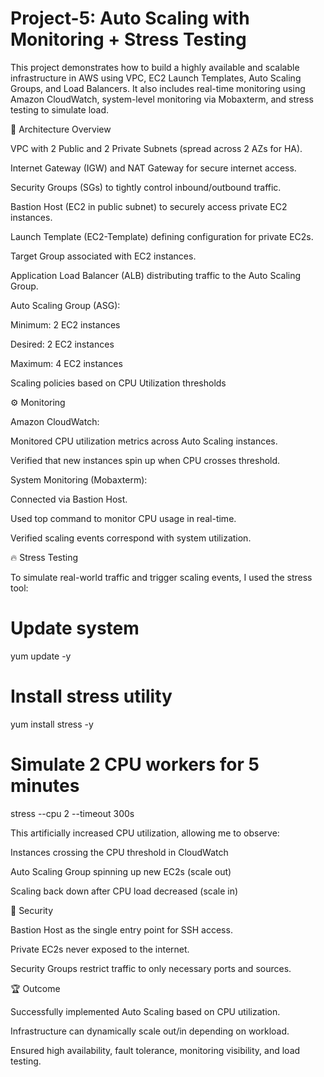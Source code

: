 # Project-5: Auto Scaling with Monitoring + Stress Testing

This project demonstrates how to build a highly available and scalable infrastructure in AWS using VPC, EC2 Launch Templates, Auto Scaling Groups, and Load Balancers. It also includes real-time monitoring using Amazon CloudWatch, system-level monitoring via Mobaxterm, and stress testing to simulate load.

🚀 Architecture Overview

VPC with 2 Public and 2 Private Subnets (spread across 2 AZs for HA).

Internet Gateway (IGW) and NAT Gateway for secure internet access.

Security Groups (SGs) to tightly control inbound/outbound traffic.

Bastion Host (EC2 in public subnet) to securely access private EC2 instances.

Launch Template (EC2-Template) defining configuration for private EC2s.

Target Group associated with EC2 instances.

Application Load Balancer (ALB) distributing traffic to the Auto Scaling Group.

Auto Scaling Group (ASG):

Minimum: 2 EC2 instances

Desired: 2 EC2 instances

Maximum: 4 EC2 instances

Scaling policies based on CPU Utilization thresholds

⚙️ Monitoring

Amazon CloudWatch:

Monitored CPU utilization metrics across Auto Scaling instances.

Verified that new instances spin up when CPU crosses threshold.

System Monitoring (Mobaxterm):

Connected via Bastion Host.

Used top command to monitor CPU usage in real-time.

Verified scaling events correspond with system utilization.

🔥 Stress Testing

To simulate real-world traffic and trigger scaling events, I used the stress tool:

# Update system

yum update -y

# Install stress utility

yum install stress -y

# Simulate 2 CPU workers for 5 minutes

stress --cpu 2 --timeout 300s

This artificially increased CPU utilization, allowing me to observe:

Instances crossing the CPU threshold in CloudWatch

Auto Scaling Group spinning up new EC2s (scale out)

Scaling back down after CPU load decreased (scale in)

🔐 Security

Bastion Host as the single entry point for SSH access.

Private EC2s never exposed to the internet.

Security Groups restrict traffic to only necessary ports and sources.

🏆 Outcome

Successfully implemented Auto Scaling based on CPU utilization.

Infrastructure can dynamically scale out/in depending on workload.

Ensured high availability, fault tolerance, monitoring visibility, and load testing.
